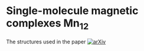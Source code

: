 # Single-molecule magnetic complexes Mn<sub>12</sub>   

The structures used in the paper [![arXiv](https://img.shields.io/badge/ChemRxiv-2022,_m5fgw_(2022)-9cf)](https://doi.org/10.1063/1.5099396)  



